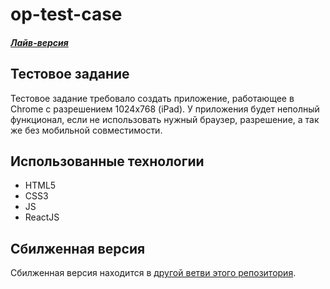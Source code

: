 # op-test-case

##### [Лайв-версия](https://dignit28.github.io/op-test-case/)

## Тестовое задание

Тестовое задание требовало создать приложение, работающее в Chrome с разрешением 1024x768 (iPad).
У приложения будет неполный функционал, если не использовать нужный браузер, разрешение, а так же без мобильной совместимости.

## Использованные технологии

- HTML5
- CSS3
- JS
- ReactJS

## Сбилженная версия

Сбилженная версия находится в [другой ветви этого репозитория](https://github.com/dignit28/op-test-case/tree/gh-pages).
